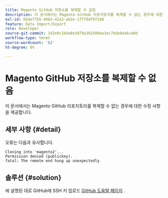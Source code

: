 ```yaml
---
title: Magento GitHub 저장소를 복제할 수 없음
description: 이 문서에서는 Magento GitHub 리포지토리를 복제할 수 없는 경우에 대한 수정 사항을 제공합니다.
exl-id: 65de77b5-496d-42a3-ab2e-1fff9df97160
feature: Data Import/Export
role: Developer
source-git-commit: 1d2e0c1b4a8e3d79a362500ee3ec7bde84a6ce0d
workflow-type: tm+mt
source-wordcount: '62'
ht-degree: 0%

---
```


# Magento GitHub 저장소를 복제할 수 없음

이 문서에서는 Magento GitHub 리포지토리를 복제할 수 없는 경우에 대한 수정 사항을 제공합니다.

## 세부 사항 {#detail}

오류는 다음과 유사합니다.

```terminal
Cloning into 'magento2'...
Permission denied (publickey).
fatal: The remote end hung up unexpectedly
```

## 솔루션 {#solution}

에 설명된 대로 GitHub에 SSH 키 업로드 [GitHub 도움말 페이지](https://help.github.com/articles/generating-ssh-keys) .
